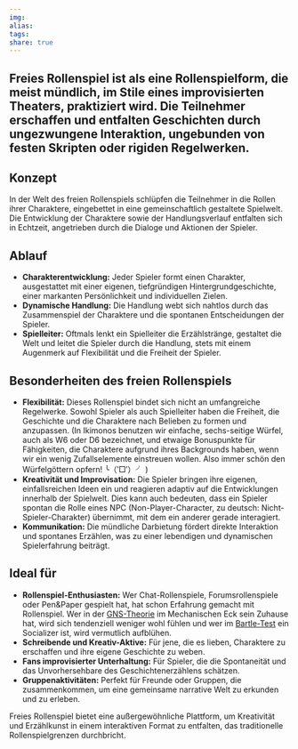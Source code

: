 ```yaml
---
img: 
alias: 
tags: 
share: true
---
```

Freies Rollenspiel ist als eine Rollenspielform, die meist mündlich, im Stile eines improvisierten Theaters, praktiziert wird. Die Teilnehmer erschaffen und entfalten Geschichten durch ungezwungene Interaktion, ungebunden von festen Skripten oder rigiden Regelwerken.
----
## Konzept

In der Welt des freien Rollenspiels schlüpfen die Teilnehmer in die Rollen ihrer Charaktere, eingebettet in eine gemeinschaftlich gestaltete Spielwelt. Die Entwicklung der Charaktere sowie der Handlungsverlauf entfalten sich in Echtzeit, angetrieben durch die Dialoge und Aktionen der Spieler.

## Ablauf

- **Charakterentwicklung:** Jeder Spieler formt einen Charakter, ausgestattet mit einer eigenen, tiefgründigen Hintergrundgeschichte, einer markanten Persönlichkeit und individuellen Zielen.
- **Dynamische Handlung:** Die Handlung webt sich nahtlos durch das Zusammenspiel der Charaktere und die spontanen Entscheidungen der Spieler.
- **Spielleiter:** Oftmals lenkt ein Spielleiter die Erzählstränge, gestaltet die Welt und leitet die Spieler durch die Handlung, stets mit einem Augenmerk auf Flexibilität und die Freiheit der Spieler.

## Besonderheiten des freien Rollenspiels

- **Flexibilität:** Dieses Rollenspiel bindet sich nicht an umfangreiche Regelwerke. Sowohl Spieler als auch Spielleiter haben die Freiheit, die Geschichte und die Charaktere nach Belieben zu formen und anzupassen. (In Ikimonos benutzen wir einfache, sechs-seitige Würfel, auch als W6 oder D6 bezeichnet, und etwaige Bonuspunkte für Fähigkeiten, die Charaktere aufgrund ihres Backgrounds haben, wenn wir ein wenig Zufallselemente einstreuen wollen. Also immer schön den Würfelgöttern opfern! ╰（‵□′）╯ )
- **Kreativität und Improvisation:** Die Spieler bringen ihre eigenen, einfallsreichen Ideen ein und reagieren adaptiv auf die Entwicklungen innerhalb der Spielwelt. Dies kann auch bedeuten, dass ein Spieler spontan die Rolle eines NPC (Non-Player-Character, zu deutsch: Nicht-Spieler-Charakter) übernimmt, mit dem ein anderer gerade interagiert.
- **Kommunikation:** Die mündliche Darbietung fördert direkte Interaktion und spontanes Erzählen, was zu einer lebendigen und dynamischen Spielerfahrung beiträgt.

## Ideal für

- **Rollenspiel-Enthusiasten:** Wer Chat-Rollenspiele, Forumsrollenspiele oder Pen&Paper gespielt hat, hat schon Erfahrung gemacht mit Rollenspiel. Wer in der [GNS-Theorie](https://de.wikipedia.org/wiki/GNS-Theorie) im Mechanischen Eck sein Zuhause hat, wird sich tendenziell weniger wohl fühlen und wer im [Bartle-Test](https://de.wikipedia.org/wiki/Bartle-Test) ein Socializer ist, wird vermutlich aufblühen.
- **Schreibende und Kreativ-Aktive:** Für jene, die es lieben, Charaktere zu erschaffen und ihre eigene Geschichte zu weben.
- **Fans improvisierter Unterhaltung:** Für Spieler, die die Spontaneität und das Unvorhersehbare des Geschichtenerzählens schätzen.
- **Gruppenaktivitäten:** Perfekt für Freunde oder Gruppen, die zusammenkommen, um eine gemeinsame narrative Welt zu erkunden und zu erleben.

Freies Rollenspiel bietet eine außergewöhnliche Plattform, um Kreativität und Erzählkunst in einem interaktiven Format zu entfalten, das traditionelle Rollenspielgrenzen durchbricht.
